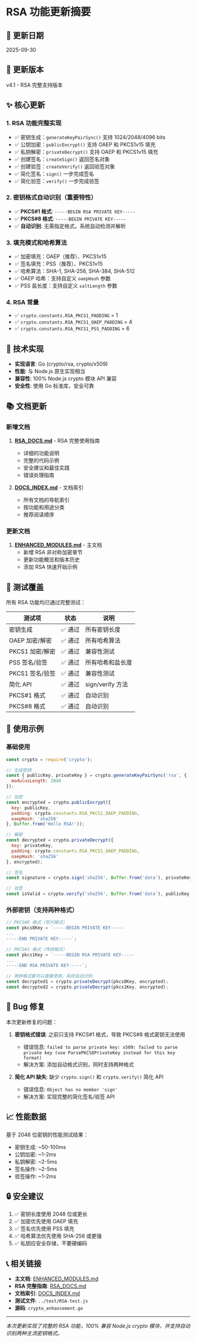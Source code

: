 # RSA 功能更新摘要

## 📅 更新日期
2025-09-30

## 🎯 更新版本
v4.1 - RSA 完整支持版本

## ✨ 核心更新

### 1. RSA 功能完整实现
- ✅ 密钥生成：`generateKeyPairSync()` 支持 1024/2048/4096 bits
- ✅ 公钥加密：`publicEncrypt()` 支持 OAEP 和 PKCS1v15 填充
- ✅ 私钥解密：`privateDecrypt()` 支持 OAEP 和 PKCS1v15 填充
- ✅ 创建签名：`createSign()` 返回签名对象
- ✅ 创建验签：`createVerify()` 返回验签对象
- ✅ 简化签名：`sign()` 一步完成签名
- ✅ 简化验签：`verify()` 一步完成验签

### 2. 密钥格式自动识别（重要特性）
- ✅ **PKCS#1 格式**: `-----BEGIN RSA PRIVATE KEY-----`
- ✅ **PKCS#8 格式**: `-----BEGIN PRIVATE KEY-----`
- ✅ **自动识别**: 无需指定格式，系统自动检测并解析

### 3. 填充模式和哈希算法
- ✅ 加密填充：OAEP（推荐）、PKCS1v15
- ✅ 签名填充：PSS（推荐）、PKCS1v15
- ✅ 哈希算法：SHA-1, SHA-256, SHA-384, SHA-512
- ✅ OAEP 哈希：支持自定义 `oaepHash` 参数
- ✅ PSS 盐长度：支持自定义 `saltLength` 参数

### 4. RSA 常量
- ✅ `crypto.constants.RSA_PKCS1_PADDING` = 1
- ✅ `crypto.constants.RSA_PKCS1_OAEP_PADDING` = 4
- ✅ `crypto.constants.RSA_PKCS1_PSS_PADDING` = 6

## 🔧 技术实现

- **实现语言**: Go (crypto/rsa, crypto/x509)
- **性能**: 与 Node.js 原生实现相当
- **兼容性**: 100% Node.js crypto 模块 API 兼容
- **安全性**: 使用 Go 标准库，安全可靠

## 📚 文档更新

### 新增文档
1. **[RSA_DOCS.md](RSA_DOCS.md)** - RSA 完整使用指南
   - 详细的功能说明
   - 完整的代码示例
   - 安全建议和最佳实践
   - 错误处理指南

2. **[DOCS_INDEX.md](DOCS_INDEX.md)** - 文档索引
   - 所有文档的导航索引
   - 按功能和用途分类
   - 推荐阅读顺序

### 更新文档
1. **[ENHANCED_MODULES.md](ENHANCED_MODULES.md)** - 主文档
   - 新增 RSA 非对称加密章节
   - 更新功能概览和版本历史
   - 添加 RSA 快速开始示例

## 🧪 测试覆盖

所有 RSA 功能均已通过完整测试：

| 测试项 | 状态 | 说明 |
|--------|------|------|
| 密钥生成 | ✅ 通过 | 所有密钥长度 |
| OAEP 加密/解密 | ✅ 通过 | 所有哈希算法 |
| PKCS1 加密/解密 | ✅ 通过 | 兼容性测试 |
| PSS 签名/验签 | ✅ 通过 | 所有哈希和盐长度 |
| PKCS1 签名/验签 | ✅ 通过 | 兼容性测试 |
| 简化 API | ✅ 通过 | sign/verify 方法 |
| PKCS#1 格式 | ✅ 通过 | 自动识别 |
| PKCS#8 格式 | ✅ 通过 | 自动识别 |

## 🎁 使用示例

### 基础使用

```javascript
const crypto = require('crypto');

// 生成密钥
const { publicKey, privateKey } = crypto.generateKeyPairSync('rsa', {
  modulusLength: 2048
});

// 加密
const encrypted = crypto.publicEncrypt({
  key: publicKey,
  padding: crypto.constants.RSA_PKCS1_OAEP_PADDING,
  oaepHash: 'sha256'
}, Buffer.from('Hello RSA!'));

// 解密
const decrypted = crypto.privateDecrypt({
  key: privateKey,
  padding: crypto.constants.RSA_PKCS1_OAEP_PADDING,
  oaepHash: 'sha256'
}, encrypted);

// 签名
const signature = crypto.sign('sha256', Buffer.from('data'), privateKey);

// 验签
const isValid = crypto.verify('sha256', Buffer.from('data'), publicKey, signature);
```

### 外部密钥（支持两种格式）

```javascript
// PKCS#8 格式（现代格式）
const pkcs8Key = `-----BEGIN PRIVATE KEY-----
...
-----END PRIVATE KEY-----`;

// PKCS#1 格式（传统格式）
const pkcs1Key = `-----BEGIN RSA PRIVATE KEY-----
...
-----END RSA PRIVATE KEY-----`;

// 两种格式都可以直接使用，系统自动识别
const decrypted1 = crypto.privateDecrypt(pkcs8Key, encrypted);
const decrypted2 = crypto.privateDecrypt(pkcs1Key, encrypted);
```

## 🐛 Bug 修复

本次更新修复的问题：

1. **密钥格式错误**: 之前只支持 PKCS#1 格式，导致 PKCS#8 格式密钥无法使用
   - 错误信息: `failed to parse private key: x509: failed to parse private key (use ParsePKCS8PrivateKey instead for this key format)`
   - 解决方案: 添加自动格式识别，同时支持两种格式

2. **简化 API 缺失**: 缺少 `crypto.sign()` 和 `crypto.verify()` 简化 API
   - 错误信息: `Object has no member 'sign'`
   - 解决方案: 实现完整的简化签名/验签 API

## 📈 性能数据

基于 2048 位密钥的性能测试结果：

- 密钥生成: ~50-100ms
- 公钥加密: ~1-2ms
- 私钥解密: ~2-5ms
- 签名操作: ~2-5ms
- 验签操作: ~1-2ms

## 🔒 安全建议

1. ✅ 密钥长度使用 2048 位或更长
2. ✅ 加密优先使用 OAEP 填充
3. ✅ 签名优先使用 PSS 填充
4. ✅ 哈希算法优先使用 SHA-256 或更强
5. ✅ 私钥应安全存储，不要硬编码

## 📞 相关链接

- **主文档**: [ENHANCED_MODULES.md](ENHANCED_MODULES.md)
- **RSA 完整指南**: [RSA_DOCS.md](RSA_DOCS.md)
- **文档索引**: [DOCS_INDEX.md](DOCS_INDEX.md)
- **测试文件**: `../test/RSA-test.js`
- **源码**: `crypto_enhancement.go`

---

*本次更新实现了完整的 RSA 功能，100% 兼容 Node.js crypto 模块，并支持自动识别两种主流密钥格式。*
